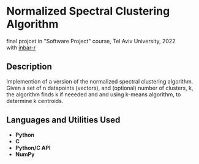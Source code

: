 <h1>Normalized Spectral Clustering Algorithm</h1>

final projcet in "Software Project" course, Tel Aviv University, 2022
<br />
with [inbar-r](https://github.com/inbar-r)
<br />

<h2>Description</h2>
Implemention of a version of the normalized spectral clustering algorithm. <br />
Given a set of n datapoints (vectors), and (optional) number of clusters, k, the algorithm finds k if neeeded and and using k-means algorithm, to determine k centroids.
<br />


<h2>Languages and Utilities Used</h2>

- <b>Python</b> 
- <b>C</b>
- <b>Python/C API</b>
- <b>NumPy</b>



<!--
 ```diff
- text in red
+ text in green
! text in orange
# text in gray
@@ text in purple (and bold)@@
```
--!>
